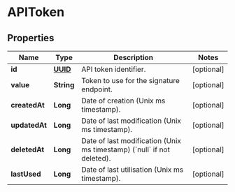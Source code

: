 
# APIToken

## Properties
Name | Type | Description | Notes
------------ | ------------- | ------------- | -------------
**id** | [**UUID**](UUID.md) | API token identifier. |  [optional]
**value** | **String** | Token to use for the signature endpoint. |  [optional]
**createdAt** | **Long** | Date of creation (Unix ms timestamp). |  [optional]
**updatedAt** | **Long** | Date of last modification (Unix ms timestamp). |  [optional]
**deletedAt** | **Long** | Date of last modification (Unix ms timestamp) (&#x60;null&#x60; if not deleted). |  [optional]
**lastUsed** | **Long** | Date of last utilisation (Unix ms timestamp). |  [optional]



